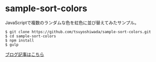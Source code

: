 sample-sort-colors
==================

JavaScriptで複数のランダムな色を虹色に並び替えてみたサンプル。

```
$ git clone https://github.com/tsuyoshiwada/sample-sort-colors.git
$ cd sample-sort-colors
$ npm install
$ gulp
```

[ブログ記事はこちら](http://webdesign-dackel.com/2015/08/29/javascript-sort-colors/)
